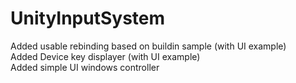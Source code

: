 # UnityInputSystem

Added usable rebinding based on buildin sample (with UI example)</br>
Added Device key displayer (with UI example)</br>
Added simple UI windows controller</br>
